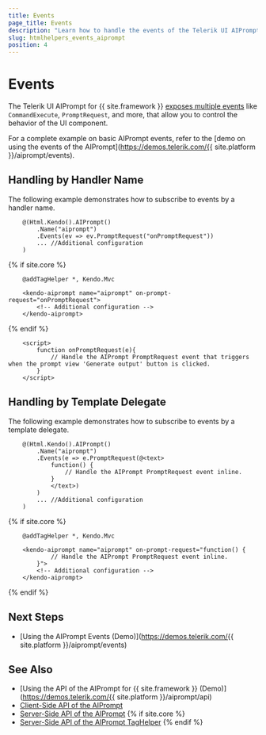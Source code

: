 ```yaml
---
title: Events
page_title: Events
description: "Learn how to handle the events of the Telerik UI AIPrompt component for {{ site.framework }}."
slug: htmlhelpers_events_aiprompt
position: 4
---
```


# Events

The Telerik UI AIPrompt for {{ site.framework }} [exposes multiple events](/api/kendo.mvc.ui.fluent/aiprompteventbuilder) like `CommandExecute`, `PromptRequest`, and more, that allow you to control the behavior of the UI component.

For a complete example on basic AIPrompt events, refer to the [demo on using the events of the AIPrompt](https://demos.telerik.com/{{ site.platform }}/aiprompt/events).

## Handling by Handler Name

The following example demonstrates how to subscribe to events by a handler name.

```HtmlHelper
    @(Html.Kendo().AIPrompt()
        .Name("aiprompt")
        .Events(ev => ev.PromptRequest("onPromptRequest"))
        ... //Additional configuration
    )
```
{% if site.core %}
```TagHelper
    @addTagHelper *, Kendo.Mvc

    <kendo-aiprompt name="aiprompt" on-prompt-request="onPromptRequest">
        <!-- Additional configuration -->
    </kendo-aiprompt>
```
{% endif %}
```Scripts
    <script>
        function onPromptRequest(e){
            // Handle the AIPrompt PromptRequest event that triggers when the prompt view 'Generate output' button is clicked.
        }
    </script>
```

## Handling by Template Delegate

The following example demonstrates how to subscribe to events by a template delegate.

```HtmlHelper
    @(Html.Kendo().AIPrompt()
        .Name("aiprompt")
        .Events(e => e.PromptRequest(@<text>
            function() {
                // Handle the AIPrompt PromptRequest event inline.
            }
            </text>)
        )
        ... //Additional configuration
    )
```
{% if site.core %}
```TagHelper
    @addTagHelper *, Kendo.Mvc

    <kendo-aiprompt name="aiprompt" on-prompt-request="function() {
            // Handle the AIPrompt PromptRequest event inline.
        }">
        <!-- Additional configuration -->
    </kendo-aiprompt>
```
{% endif %}

## Next Steps

* [Using the AIPrompt Events (Demo)](https://demos.telerik.com/{{ site.platform }}/aiprompt/events)

## See Also

* [Using the API of the AIPrompt for {{ site.framework }} (Demo)](https://demos.telerik.com/{{ site.platform }}/aiprompt/api)
* [Client-Side API of the AIPrompt](https://docs.telerik.com/kendo-ui/api/javascript/ui/aiprompt)
* [Server-Side API of the AIPrompt](/api/aiprompt)
{% if site.core %}
* [Server-Side API of the AIPrompt TagHelper](/api/taghelpers/aiprompt)
{% endif %}